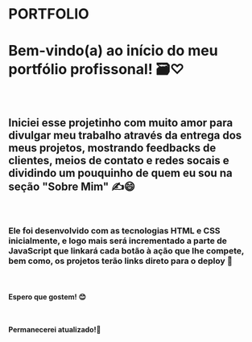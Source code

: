 # PORTFOLIO <br>

<h1>Bem-vindo(a) ao início do meu portfólio profissonal! 🗃️♡</h1>
<br>
<h2>Iniciei esse projetinho com muito amor para divulgar meu trabalho através da entrega dos meus projetos, mostrando feedbacks de clientes, meios de contato e redes socais e dividindo um pouquinho de quem eu sou na seção "Sobre Mim" ✍️😄</h2>
<br>
<h3>Ele foi desenvolvido com as tecnologias HTML e CSS inicialmente, e logo mais será incrementado a parte de JavaScript que linkará cada botão à ação que lhe compete, 
  bem como, os projetos terão links direto para o deploy 🎯</h3>

  <br>

<h4> Espero que gostem! 😊
<br>
<br>

<br>Permanecerei atualizado!🚀 </h4>

